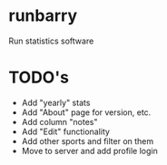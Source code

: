 # runbarry
Run statistics software

TODO's
======
* Add "yearly" stats
* Add "About" page for version, etc.
* Add column "notes"
* Add "Edit" functionality
* Add other sports and filter on them
* Move to server and add profile login

